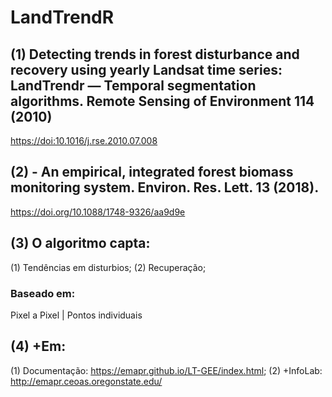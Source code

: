 # LandTrendR 
## (1) Detecting trends in forest disturbance and recovery using yearly Landsat time series: LandTrendr — Temporal segmentation algorithms. Remote Sensing of Environment 114 (2010)
<https://doi:10.1016/j.rse.2010.07.008>

## (2)  - An empirical, integrated forest biomass monitoring system. Environ. Res. Lett. 13 (2018).
<https://doi.org/10.1088/1748-9326/aa9d9e>

## (3) O algoritmo capta:
(1) Tendências em disturbios;
(2) Recuperação;

### Baseado em:
Pixel a Pixel | Pontos individuais


## (4) +Em: 
(1) Documentação: <https://emapr.github.io/LT-GEE/index.html>;
(2) +InfoLab: <http://emapr.ceoas.oregonstate.edu/>
